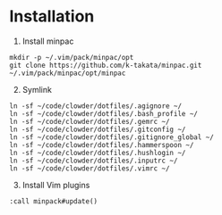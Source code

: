 # Installation

1. Install minpac
  ```
  mkdir -p ~/.vim/pack/minpac/opt
  git clone https://github.com/k-takata/minpac.git ~/.vim/pack/minpac/opt/minpac
  ```

2. Symlink
  ```
  ln -sf ~/code/clowder/dotfiles/.agignore ~/
  ln -sf ~/code/clowder/dotfiles/.bash_profile ~/
  ln -sf ~/code/clowder/dotfiles/.gemrc ~/
  ln -sf ~/code/clowder/dotfiles/.gitconfig ~/
  ln -sf ~/code/clowder/dotfiles/.gitignore_global ~/
  ln -sf ~/code/clowder/dotfiles/.hammerspoon ~/
  ln -sf ~/code/clowder/dotfiles/.hushlogin ~/
  ln -sf ~/code/clowder/dotfiles/.inputrc ~/
  ln -sf ~/code/clowder/dotfiles/.vimrc ~/
  ```

3. Install Vim plugins
  ```
  :call minpack#update()
  ```
